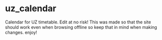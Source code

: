 # uz_calendar
Calendar for UZ timetable. Edit at no risk!
This was made so that the site should work even when browsing offline so keep that in mind when making changes. enjoy!
